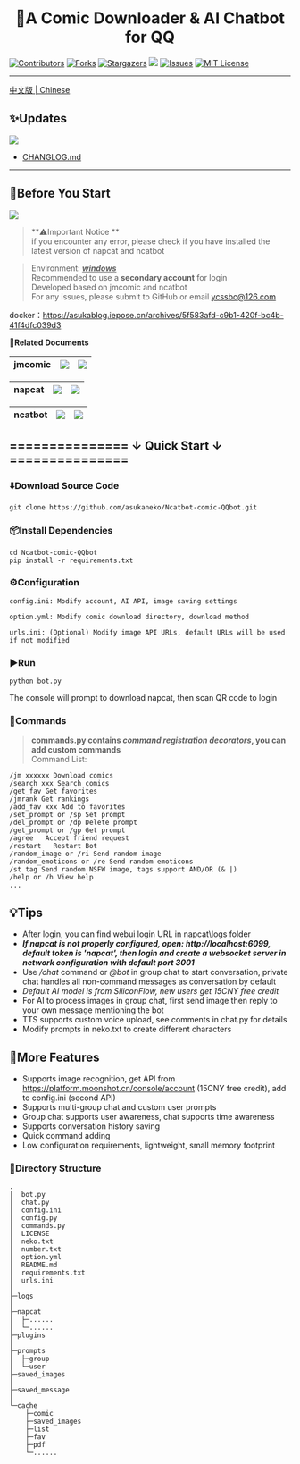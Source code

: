 <div align="center">
<h1 style = "text-align:center;">🚀A Comic Downloader & AI Chatbot for QQ</h1>
</div>

[![Contributors][contributors-shield]][contributors-url]
[![Forks][forks-shield]][forks-url]
[![Stargazers][stars-shield]][stars-url]
![](https://visitor-badge.laobi.icu/badge?page_id=asukaneko.NapCat-jmcomic_download-bot)
[![Issues][issues-shield]][issues-url]
[![MIT License][license-shield]][license-url]

---
[中文版 | Chinese](https://github.com/asukaneko/NapCat-jmcomic_download-bot/blob/master/Chinese.md)
## ✨Updates  
![](https://img.shields.io/badge/LatestVersion-1.4.3-blue?&logo=react)

+ [CHANGLOG.md](https://github.com/asukaneko/NapCat-jmcomic_download-bot/blob/master/CHANGELOG.md)
---

## 📌Before You Start  
[![](https://img.shields.io/badge/python-version>=3.7-red?logo=python)]()
>**⚠️Important Notice **  
> if you encounter any error, please check if you have installed the latest version of napcat and ncatbot

>Environment: <u>___windows___</u>   
>Recommended to use a __secondary account__ for login  
>Developed based on jmcomic and ncatbot   
>For any issues, please submit to GitHub or email ycssbc@126.com  

docker：https://asukablog.iepose.cn/archives/5f583afd-c9b1-420f-bc4b-41f4dfc039d3

 **📝Related Documents**

| jmcomic | [![](https://img.shields.io/badge/jmcomic-on_Github-blue)](https://github.com/hect0x7/JMComic-Crawler-Python) | [![](https://img.shields.io/badge/jmcomic-Readthedocs.io-orange)](https://jmcomic.readthedocs.io/zh-cn/latest/) |
|:-:|:-:|:-:|

| napcat |[![](https://img.shields.io/badge/napcat-on_Github-blue)](https://github.com/NapNeko/NapCatQQ) | [![](https://img.shields.io/badge/napcat-Github.IO-orange)](https://napneko.github.io)
|:-:|:-:|:-:|

| ncatbot | [![](https://img.shields.io/badge/ncatbot-on_Github-blue)](https://github.com/liyihao1110/ncatbot) | [![](https://img.shields.io/badge/Python_Sdk-Ncatbot-8A2BE2)](https://docs.ncatbot.xyz/) |
|:-:|:-:|:-:|


## =============== ↓ Quick Start  ↓ ===============
### ⬇️Download Source Code  
```
git clone https://github.com/asukaneko/Ncatbot-comic-QQbot.git
```

### 📦Install Dependencies   
```
cd Ncatbot-comic-QQbot
pip install -r requirements.txt
```

### ⚙️Configuration 
```
config.ini: Modify account, AI API, image saving settings

option.yml: Modify comic download directory, download method

urls.ini: (Optional) Modify image API URLs, default URLs will be used if not modified
```

### ▶️Run 
```
python bot.py
```
The console will prompt to download napcat, then scan QR code to login  

### 📜Commands 
>__commands.py contains ___command registration decorators___, you can add custom commands__  
Command List:
```text
/jm xxxxxx Download comics  
/search xxx Search comics  
/get_fav Get favorites   
/jmrank Get rankings  
/add_fav xxx Add to favorites  
/set_prompt or /sp Set prompt  
/del_prompt or /dp Delete prompt  
/get_prompt or /gp Get prompt   
/agree   Accept friend request    
/restart   Restart Bot  
/random_image or /ri Send random image    
/random_emoticons or /re Send random emoticons   
/st tag Send random NSFW image, tags support AND/OR (& |)   
/help or /h View help  
...
```

## 💡Tips 
+ After login, you can find webui login URL in napcat\logs folder
+ ___If napcat is not properly configured, open: http://localhost:6099, default token is 'napcat', then login and create a websocket server in network configuration with default port 3001___
+ Use _/chat_ command or _@bot_ in group chat to start conversation, private chat handles all non-command messages as conversation by default
+ _Default AI model is from SiliconFlow, new users get 15CNY free credit_
+ For AI to process images in group chat, first send image then reply to your own message mentioning the bot
+ TTS supports custom voice upload, see comments in chat.py for details
+ Modify prompts in neko.txt to create different characters

## 🌟More Features
+ Supports image recognition, get API from https://platform.moonshot.cn/console/account (15CNY free credit), add to config.ini (second API)
+ Supports multi-group chat and custom user prompts
+ Group chat supports user awareness, chat supports time awareness
+ Supports conversation history saving
+ Quick command adding
+ Low configuration requirements, lightweight, small memory footprint

[your-project-path]:asukaneko/NapCat-jmcomic_download-bot
[contributors-shield]: https://img.shields.io/github/contributors/asukaneko/NapCat-jmcomic_download-bot.svg?style=flat
[contributors-url]: https://github.com/asukaneko/NapCat-jmcomic_download-bot/graphs/contributors
[forks-shield]: https://img.shields.io/github/forks/asukaneko/NapCat-jmcomic_download-bot.svg?style=flat
[forks-url]: https://github.com/asukaneko/NapCat-jmcomic_download-bot/network/members
[stars-shield]: https://img.shields.io/github/stars/asukaneko/NapCat-jmcomic_download-bot.svg?style=flat
[stars-url]: https://github.com/asukaneko/NapCat-jmcomic_download-bot/stargazers
[issues-shield]: https://img.shields.io/github/issues/asukaneko/NapCat-jmcomic_download-bot.svg?style=flat
[issues-url]: https://img.shields.io/github/issues/asukaneko/NapCat-jmcomic_download-bot.svg
[license-shield]: https://img.shields.io/github/license/asukaneko/NapCat-jmcomic_download-bot.svg?style=flat
[license-url]: https://github.com/asukaneko/NapCat-jmcomic_download-bot/blob/master/LICENSE
[linkedin-shield]: https://img.shields.io/badge/-LinkedIn-black.svg?style=flat&logo=linkedin&colorB=555

### 📂Directory Structure
```
.
│  bot.py
│  chat.py
│  config.ini
│  config.py
│  commands.py
│  LICENSE
│  neko.txt
│  number.txt
│  option.yml
│  README.md
│  requirements.txt
│  urls.ini
│  
├─logs
│      
├─napcat
│  ├─...... 
│  └─......
├─plugins
│
├─prompts
│  ├─group
│  └─user
├─saved_images
│      
├─saved_message
│
└─cache
    ├─comic
    ├─saved_images
    ├─list
    ├─fav
    ├─pdf
    └─......
```
